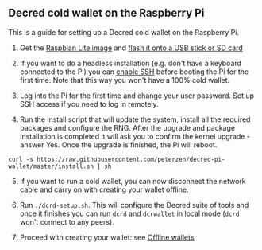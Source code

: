 ## Decred cold wallet on the Raspberry Pi

This is a guide for setting up a Decred cold wallet on the Raspberry Pi.



1. Get the [Raspbian Lite image](https://www.raspberrypi.org/downloads/raspbian/) and [flash it onto a USB stick or SD card](https://www.raspberrypi.org/documentation/installation/installing-images/README.md)


2. If you want to do a headless installation (e.g. don't have a keyboard connected to the Pi) you can [enable SSH](https://www.raspberrypi.org/documentation/remote-access/ssh/) before booting the Pi for the first time.  Note that this way you won't have a 100% cold wallet.

3. Log into the Pi for the first time and change your user password.  Set up SSH access if you need to log in remotely.

4. Run the install script that will update the system, install all the required packages and configure the RNG.  After the upgrade and package installation is completed it will ask you to confirm the kernel upgrade - answer Yes.  Once the upgrade is finished, the Pi will reboot.

```
curl -s https://raw.githubusercontent.com/peterzen/decred-pi-wallet/master/install.sh | sh
````

5. If you want to run a cold wallet, you can now disconnect the network cable and carry on with creating your wallet offline.

6. Run `./dcrd-setup.sh`.  This will configure the Decred suite of tools and once it finishes you can run `dcrd` and `dcrwallet` in local mode (`dcrd` won't connect to any peers).  

7. Proceed with creating your wallet: see [Offline wallets](https://github.com/chappjc/dcrwallet/blob/master/docs/offline_wallets.md)


